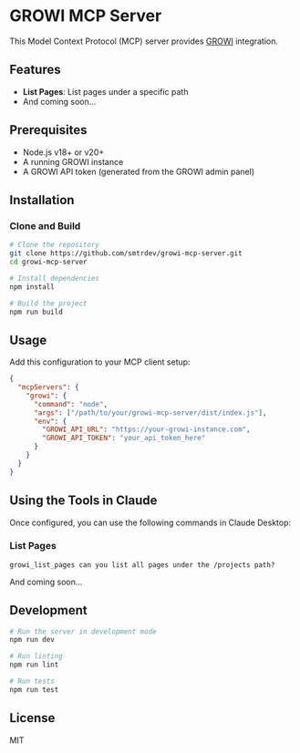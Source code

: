 # GROWI MCP Server

This Model Context Protocol (MCP) server provides [GROWI](https://github.com/weseek/growi) integration.

## Features

- **List Pages**: List pages under a specific path
- And coming soon...

## Prerequisites

- Node.js v18+ or v20+
- A running GROWI instance
- A GROWI API token (generated from the GROWI admin panel)

## Installation

### Clone and Build

```bash
# Clone the repository
git clone https://github.com/smtrdev/growi-mcp-server.git
cd growi-mcp-server

# Install dependencies
npm install

# Build the project
npm run build
```


## Usage 

Add this configuration to your MCP client setup:

```json
{
  "mcpServers": {
    "growi": {
      "command": "node",
      "args": ["/path/to/your/growi-mcp-server/dist/index.js"],
      "env": {
        "GROWI_API_URL": "https://your-growi-instance.com",
        "GROWI_API_TOKEN": "your_api_token_here"
      }
    }
  }
}
```


## Using the Tools in Claude

Once configured, you can use the following commands in Claude Desktop:

### List Pages

```
growi_list_pages can you list all pages under the /projects path?
```

And coming soon...

## Development

```bash
# Run the server in development mode
npm run dev

# Run linting
npm run lint

# Run tests
npm run test
```

## License

MIT

